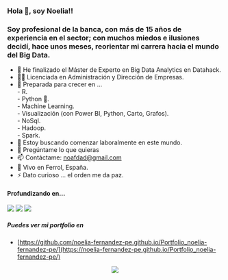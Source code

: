 ### Hola 👋, soy Noelia!!

### Soy profesional de la banca, con más de 15 años de experiencia en el sector;  con muchos miedos e ilusiones decidí, hace unos meses, reorientar mi carrera hacia el mundo del Big Data.

- 🌱 He finalizado el Máster de Experto en Big Data Analytics en Datahack.
- 👨‍🎓 Licenciada en Administración y Dirección de Empresas.
- 🚀 Preparada para crecer en ...  
      - R.     
      - Python 🐍.    
      - Machine Learning.     
      - Visualización (con Power BI, Python, Carto, Grafos).    
      - NoSql.    
      - Hadoop.    
      - Spark.     
- 👀 Estoy buscando comenzar laboralmente en este mundo.
- 💬 Pregúntame lo que quieras
- 📫 Contáctame: noafdad@gmail.com
-  📍  Vivo en Ferrol, España.
- ⚡ Dato curioso ... el orden me da paz.


<h4>Profundizando en...</h2>
<a  href="#"><img  src="https://img.shields.io/badge/-Python-0D1117?style=rounded-square&logo=python&logoColor=D02929"></a>
<a  href="#"><img  src="https://img.shields.io/badge/Git-0D1117.svg?style=rounded-square&logo=git&logoColor=D02929"></a>
<a  href="#"><img  src="https://img.shields.io/badge/MySQL-0D1117.svg?style=rounded-square&logo=mysql&logoColor=D02929"></a>

##### Puedes ver mi portfolio en 
- [https://github.com/noelia-fernandez-pe.github.io/Portfolio_noelia-fernandez-pe/](https://noelia-fernandez-pe.github.io/Portfolio_noelia-fernandez-pe/)

<p align="center">
<a  href="https://www.linkedin.com/in/noelia-fernández-pe"  target="_blank"><img src="https://img.shields.io/badge/-LinkedIn-%230077B5?style=for-the-badge&logo=linkedin&logoColor=white" target="_blank"></a> 
</p>
